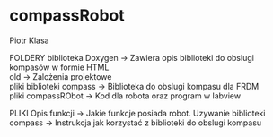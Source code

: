 # compassRobot

Piotr Klasa


FOLDERY
biblioteka Doxygen -> Zawiera opis biblioteki do obslugi kompasów w formie HTML  
old -> Zalożenia projektowe   
pliki biblioteki compass -> Biblioteka do obslugi kompasu dla FRDM  
pliki compassRObot -> Kod dla robota oraz program w labview  

PLIKI
Opis funkcji -> Jakie funkcje posiada robot.
Uzywanie biblioteki compass -> Instrukcja jak korzystać z biblioteki do obslugi kompasu

